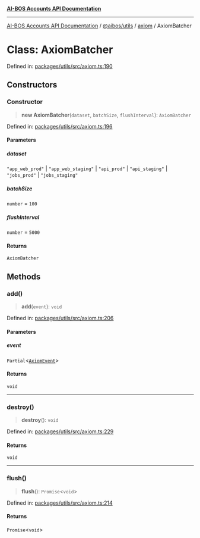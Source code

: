 [**AI-BOS Accounts API Documentation**](../../../../README.md)

***

[AI-BOS Accounts API Documentation](../../../../README.md) / [@aibos/utils](../../README.md) / [axiom](../README.md) / AxiomBatcher

# Class: AxiomBatcher

Defined in: [packages/utils/src/axiom.ts:190](https://github.com/pohlai88/accounts/blob/48103fb36d28b2b9bfb33472b6de2f719773cde9/packages/utils/src/axiom.ts#L190)

## Constructors

### Constructor

> **new AxiomBatcher**(`dataset`, `batchSize`, `flushInterval`): `AxiomBatcher`

Defined in: [packages/utils/src/axiom.ts:196](https://github.com/pohlai88/accounts/blob/48103fb36d28b2b9bfb33472b6de2f719773cde9/packages/utils/src/axiom.ts#L196)

#### Parameters

##### dataset

`"app_web_prod"` | `"app_web_staging"` | `"api_prod"` | `"api_staging"` | `"jobs_prod"` | `"jobs_staging"`

##### batchSize

`number` = `100`

##### flushInterval

`number` = `5000`

#### Returns

`AxiomBatcher`

## Methods

### add()

> **add**(`event`): `void`

Defined in: [packages/utils/src/axiom.ts:206](https://github.com/pohlai88/accounts/blob/48103fb36d28b2b9bfb33472b6de2f719773cde9/packages/utils/src/axiom.ts#L206)

#### Parameters

##### event

`Partial`\<[`AxiomEvent`](../interfaces/AxiomEvent.md)\>

#### Returns

`void`

***

### destroy()

> **destroy**(): `void`

Defined in: [packages/utils/src/axiom.ts:229](https://github.com/pohlai88/accounts/blob/48103fb36d28b2b9bfb33472b6de2f719773cde9/packages/utils/src/axiom.ts#L229)

#### Returns

`void`

***

### flush()

> **flush**(): `Promise`\<`void`\>

Defined in: [packages/utils/src/axiom.ts:214](https://github.com/pohlai88/accounts/blob/48103fb36d28b2b9bfb33472b6de2f719773cde9/packages/utils/src/axiom.ts#L214)

#### Returns

`Promise`\<`void`\>
